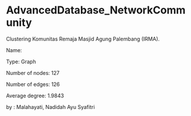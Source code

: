 # AdvancedDatabase_NetworkCommunity
Clustering Komunitas Remaja Masjid Agung Palembang (IRMA).


Name:

Type: Graph

Number of nodes: 127

Number of edges: 126

Average degree:   1.9843


by : Malahayati, Nadidah Ayu Syafitri
